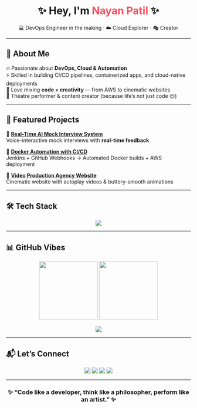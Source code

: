 <h1 align="center">✨ Hey, I'm <span style="color:#FF4D5A;">Nayan Patil</span> ✨</h1>
<p align="center">
💻 DevOps Engineer in the making · ☁️ Cloud Explorer · 🎭 Creator  
</p>

---

## 🚀 About Me  
🔥 Passionate about **DevOps, Cloud & Automation**  
⚡ Skilled in building CI/CD pipelines, containerized apps, and cloud-native deployments  
🎨 Love mixing **code + creativity** — from AWS to cinematic websites  
🎤 Theatre performer & content creator (because life’s not just code 😉)  

---

## 🌟 Featured Projects  
🔹 [**Real-Time AI Mock Interview System**](https://github.com/nayanpatil22/Real-Time-AI-Mock-Interview-System)  
Voice-interactive mock interviews with **real-time feedback**  

🔹 [**Docker Automation with CI/CD**](https://github.com/nayanpatil22/Docker-Automation-CICD)  
Jenkins + GitHub Webhooks → Automated Docker builds + AWS deployment  

🔹 [**Video Production Agency Website**](https://github.com/nayanpatil22/vare-production)  
Cinematic website with autoplay videos & buttery-smooth animations  

---

## 🛠️ Tech Stack  
<p align="center">
<img src="https://skillicons.dev/icons?i=java,python,bash,aws,docker,kubernetes,jenkins,react,nextjs,nodejs,mysql,mongodb,git,linux&perline=7" />
</p>

---

## 📊 GitHub Vibes  
<p align="center">
  <img src="https://github-readme-stats.vercel.app/api?username=nayanpatil22&show_icons=true&theme=tokyonight&hide_border=true" height="160"/>
  <img src="https://github-readme-streak-stats.herokuapp.com/?user=nayanpatil22&theme=tokyonight&hide_border=true" height="160"/>
</p>  

<p align="center">
  <img src="https://github-readme-activity-graph.vercel.app/graph?username=nayanpatil22&theme=tokyo-night&hide_border=true" />
</p>

---

## 📬 Let’s Connect  
<p align="center">
  <a href="mailto:nayanpatilofficial@gmail.com"><img src="https://img.shields.io/badge/Email-EA4335?style=for-the-badge&logo=gmail&logoColor=white"></a>
  <a href="https://www.linkedin.com/in/nayan-patil-603bb6270/"><img src="https://img.shields.io/badge/LinkedIn-0A66C2?style=for-the-badge&logo=linkedin&logoColor=white"></a>
  <a href="https://leetcode.com/u/nayanpatill22/"><img src="https://img.shields.io/badge/LeetCode-F89F1B?style=for-the-badge&logo=leetcode&logoColor=white"></a>
  <a href="https://www.youtube.com/@tunedtostoic"><img src="https://img.shields.io/badge/YouTube-FF0000?style=for-the-badge&logo=youtube&logoColor=white"></a>
</p>

---

<h3 align="center">✨ “Code like a developer, think like a philosopher, perform like an artist.” ✨</h3>
